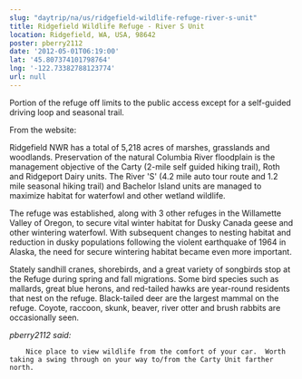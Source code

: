 ```yaml
---
slug: "daytrip/na/us/ridgefield-wildlife-refuge-river-s-unit"
title: Ridgefield Wildlife Refuge - River S Unit
location: Ridgefield, WA, USA, 98642
poster: pberry2112
date: '2012-05-01T06:19:00'
lat: '45.807374101798764'
lng: '-122.73382788123774'
url: null
---
```


Portion of the refuge off limits to the public access except for a self-guided driving loop and seasonal trail.  

From the website:

Ridgefield NWR has a total of 5,218 acres of marshes, grasslands and woodlands. Preservation of the natural Columbia River floodplain is the management objective of the Carty (2-mile self guided hiking trail), Roth and Ridgeport Dairy units. The River 'S' (4.2 mile auto tour route and 1.2 mile seasonal hiking trail) and Bachelor Island units are managed to maximize habitat for waterfowl and other wetland wildlife. 

The refuge was established, along with 3 other refuges in the Willamette Valley of Oregon, to secure vital winter habitat for Dusky Canada geese and other wintering waterfowl. With subsequent changes to nesting habitat and reduction in dusky populations following the violent earthquake of 1964 in Alaska, the need for secure wintering habitat became even more important.

Stately sandhill cranes, shorebirds, and a great variety of songbirds stop at the Refuge during spring and fall migrations. Some bird species such as mallards, great blue herons, and red-tailed hawks are year-round residents that nest on the refuge. Black-tailed deer are the largest mammal on the refuge. Coyote, raccoon, skunk, beaver, river otter and brush rabbits are occasionally seen. 

<em>pberry2112 said:</em>

        Nice place to view wildlife from the comfort of your car.  Worth taking a swing through on your way to/from the Carty Unit farther north.
